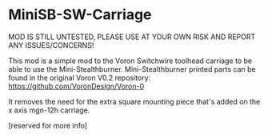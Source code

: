 # MiniSB-SW-Carriage
MOD IS STILL UNTESTED, PLEASE USE AT YOUR OWN RISK AND REPORT ANY ISSUES/CONCERNS!

This mod is a simple mod to the Voron Switchwire toolhead carriage to be able to use the Mini-Stealthburner. Mini-Stealthburner printed parts can be found in the original Voron V0.2 repository: https://github.com/VoronDesign/Voron-0

It removes the need for the extra square mounting piece that's added on the x axis mgn-12h carriage.

[reserved for more info]
